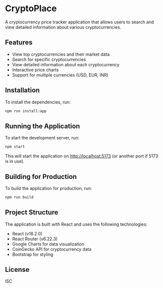 # CryptoPlace

A cryptocurrency price tracker application that allows users to search and view detailed information about various cryptocurrencies.

## Features

- View top cryptocurrencies and their market data
- Search for specific cryptocurrencies
- View detailed information about each cryptocurrency
- Interactive price charts
- Support for multiple currencies (USD, EUR, INR)

## Installation

To install the dependencies, run:

```bash
npm run install:app
```

## Running the Application

To start the development server, run:

```bash
npm start
```

This will start the application on [http://localhost:5173](http://localhost:5173) (or another port if 5173 is in use).

## Building for Production

To build the application for production, run:

```bash
npm run build
```

## Project Structure

The application is built with React and uses the following technologies:

- React (v18.2.0)
- React Router (v6.22.3)
- Google Charts for data visualization
- CoinGecko API for cryptocurrency data
- Bootstrap for styling

## License

ISC
